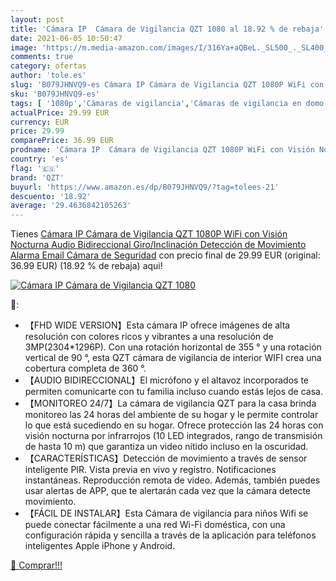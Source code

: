 ```yaml
---
layout: post
title: 'Cámara IP  Cámara de Vigilancia QZT 1080 al 18.92 % de rebaja'
date: 2021-06-05 10:50:47
image: 'https://m.media-amazon.com/images/I/316Ya+aQBeL._SL500_._SL400_.jpg'
comments: true
category: ofertas
author: 'tole.es'
slug: 'B079JHNVQ9-es Cámara IP Cámara de Vigilancia QZT 1080P WiFi con Visión...'
sku: 'B079JHNVQ9-es'
tags: [ '1080p','Cámaras de vigilancia','Cámaras de vigilancia en domo','Electrónica','Fotografía y videocámaras','qzt','wifi', ]
actualPrice: 29.99 EUR
currency: EUR
price: 29.99
comparePrice: 36.99 EUR
prodname: 'Cámara IP  Cámara de Vigilancia QZT 1080P WiFi con Visión Nocturna  Audio Bidireccional  Giro/Inclinación  Detección de Movimiento  Alarma Email  Cámara de Seguridad'
country: 'es'
flag: '🇪🇸'
brand: 'QZT'
buyurl: 'https://www.amazon.es/dp/B079JHNVQ9/?tag=tolees-21'
descuento: '18.92'
average: '29.4636842105263'
---
```


Tienes [Cámara IP  Cámara de Vigilancia QZT 1080P WiFi con Visión Nocturna  Audio Bidireccional  Giro/Inclinación  Detección de Movimiento  Alarma Email  Cámara de Seguridad](https://www.amazon.es/dp/B079JHNVQ9/?tag=tolees-21) con precio final de  29.99 EUR (original: 36.99 EUR) (18.92 %  de rebaja) aqui!

[![Cámara IP  Cámara de Vigilancia QZT 1080](https://m.media-amazon.com/images/I/316Ya+aQBeL._SL500_._SL400_.jpg)](https://www.amazon.es/dp/B079JHNVQ9/?tag=tolees-21)

🔎:

- 【FHD WIDE VERSION】Esta cámara IP ofrece imágenes de alta resolución con colores ricos y vibrantes a una resolución de 3MP(2304*1296P). Con una rotación horizontal de 355 ° y una rotación vertical de 90 °, esta QZT cámara de vigilancia de interior WIFI crea una cobertura completa de 360 ​​°.
- 【AUDIO BIDIRECCIONAL】El micrófono y el altavoz incorporados te permiten comunicarte con tu familia incluso cuando estás lejos de casa.
- 【MONITOREO 24/7】La cámara de vigilancia QZT para la casa brinda monitoreo las 24 horas del ambiente de su hogar y le permite controlar lo que está sucediendo en su hogar. Ofrece protección las 24 horas con visión nocturna por infrarrojos (10 LED integrados, rango de transmisión de hasta 10 m) que garantiza un video nítido incluso en la oscuridad.
- 【CARACTERÍSTICAS】Detección de movimiento a través de sensor inteligente PIR. Vista previa en vivo y registro. Notificaciones instantáneas. Reproducción remota de video. Además, también puedes usar alertas de APP, que te alertarán cada vez que la cámara detecte movimiento.
- 【FÁCIL DE INSTALAR】Esta Cámara de vigilancia para niños Wifi se puede conectar fácilmente a una red Wi-Fi doméstica, con una configuración rápida y sencilla a través de la aplicación para teléfonos inteligentes Apple iPhone y Android.

[🛒 Comprar!!!](https://www.amazon.es/dp/B079JHNVQ9/?tag=tolees-21)

